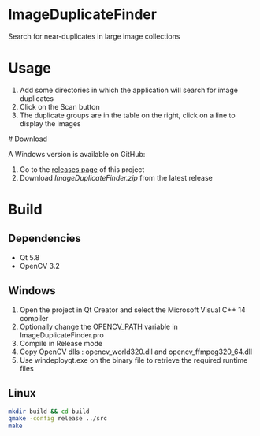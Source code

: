 # ImageDuplicateFinder
Search for near-duplicates in large image collections

# Usage

1. Add some directories in which the application will search for image duplicates
2. Click on the Scan button
3. The duplicate groups are in the table on the right, click on a line to display the images

# Download

A Windows version is available on GitHub:
1. Go to the [releases page](https://github.com/mgaillard/ImageDuplicateFinder/releases) of this project
2. Download *ImageDuplicateFinder.zip* from the latest release

# Build

## Dependencies

- Qt 5.8
- OpenCV 3.2 

## Windows

1. Open the project in Qt Creator and select the Microsoft Visual C++ 14 compiler
2. Optionally change the OPENCV_PATH variable in ImageDuplicateFinder.pro
3. Compile in Release mode
4. Copy OpenCV dlls : opencv_world320.dll and opencv_ffmpeg320_64.dll
5. Use windeployqt.exe on the binary file to retrieve the required runtime files

## Linux

```bash
mkdir build && cd build
qmake -config release ../src
make
```
